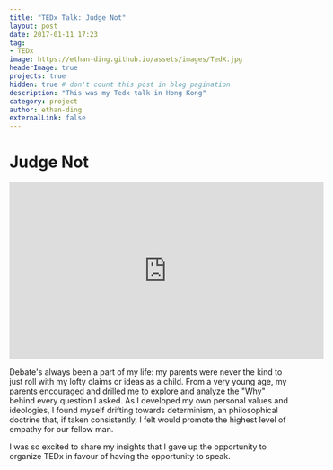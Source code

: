 ```yaml
---
title: "TEDx Talk: Judge Not"
layout: post
date: 2017-01-11 17:23
tag:
- TEDx
image: https://ethan-ding.github.io/assets/images/TedX.jpg
headerImage: true
projects: true
hidden: true # don't count this post in blog pagination
description: "This was my Tedx talk in Hong Kong"
category: project
author: ethan-ding
externalLink: false
---
```


<h1> Judge Not </h1>

<iframe width="560" height="315" src="https://www.youtube.com/embed/FPCdNpdZNKk" frameborder="0" allow="autoplay; encrypted-media" allowfullscreen></iframe>

Debate's always been a part of my life: my parents were never the kind to just roll with my lofty claims or ideas as a child. From a very young age, my parents encouraged and drilled me to explore and analyze the "Why" behind every question I asked. As I developed my own personal values and ideologies, I found myself drifting towards determinism, an philosophical doctrine that, if taken consistently, I felt would promote the highest level of empathy for our fellow man.

I was so excited to share my insights that I gave up the opportunity to organize TEDx in favour of having the opportunity to speak.
